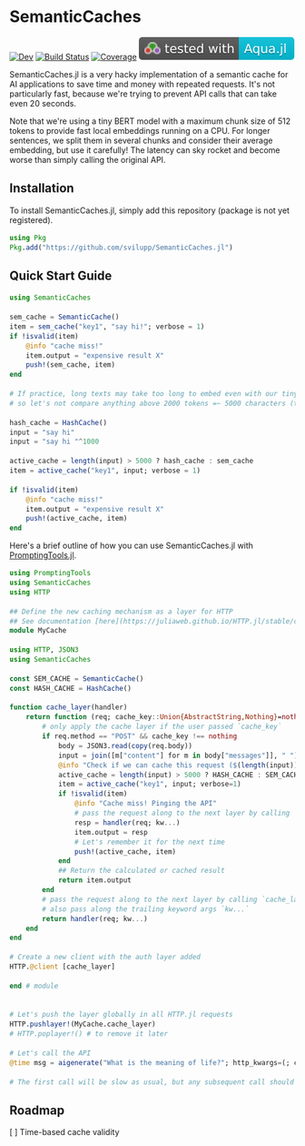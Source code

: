 # SemanticCaches 
[![Dev](https://img.shields.io/badge/docs-dev-blue.svg)](https://svilupp.github.io/SemanticCaches.jl/dev/) 
[![Build Status](https://github.com/svilupp/SemanticCaches.jl/actions/workflows/CI.yml/badge.svg?branch=main)](https://github.com/svilupp/SemanticCaches.jl/actions/workflows/CI.yml?query=branch%3Amain) 
[![Coverage](https://codecov.io/gh/svilupp/SemanticCaches.jl/branch/main/graph/badge.svg)](https://codecov.io/gh/svilupp/SemanticCaches.jl) 
[![Aqua](https://raw.githubusercontent.com/JuliaTesting/Aqua.jl/master/badge.svg)](https://github.com/JuliaTesting/Aqua.jl)


SemanticCaches.jl is a very hacky implementation of a semantic cache for AI applications to save time and money with repeated requests.
It's not particularly fast, because we're trying to prevent API calls that can take even 20 seconds.

Note that we're using a tiny BERT model with a maximum chunk size of 512 tokens to provide fast local embeddings running on a CPU.
For longer sentences, we split them in several chunks and consider their average embedding, but use it carefully! The latency can sky rocket and become worse than simply calling the original API.

## Installation
To install SemanticCaches.jl, simply add this repository (package is not yet registered).

```julia
using Pkg
Pkg.add("https://github.com/svilupp/SemanticCaches.jl")
```

## Quick Start Guide

```julia
using SemanticCaches

sem_cache = SemanticCache()
item = sem_cache("key1", "say hi!"; verbose = 1)
if !isvalid(item)
    @info "cache miss!"
    item.output = "expensive result X"
    push!(sem_cache, item)
end

# If practice, long texts may take too long to embed even with our tiny model
# so let's not compare anything above 2000 tokens =~ 5000 characters (threshold of c. 100ms)

hash_cache = HashCache()
input = "say hi"
input = "say hi "^1000

active_cache = length(input) > 5000 ? hash_cache : sem_cache
item = active_cache("key1", input; verbose = 1)

if !isvalid(item)
    @info "cache miss!"
    item.output = "expensive result X"
    push!(active_cache, item)
end
```


Here's a brief outline of how you can use SemanticCaches.jl with [PromptingTools.jl](https://github.com/svilupp/PromptingTools.jl).

```julia
using PromptingTools
using SemanticCaches
using HTTP

## Define the new caching mechanism as a layer for HTTP
## See documentation [here](https://juliaweb.github.io/HTTP.jl/stable/client/#Quick-Examples)
module MyCache

using HTTP, JSON3
using SemanticCaches

const SEM_CACHE = SemanticCache()
const HASH_CACHE = HashCache()

function cache_layer(handler)
    return function (req; cache_key::Union{AbstractString,Nothing}=nothing, kw...)
        # only apply the cache layer if the user passed `cache_key`
        if req.method == "POST" && cache_key !== nothing
            body = JSON3.read(copy(req.body))
            input = join([m["content"] for m in body["messages"]], " ")
            @info "Check if we can cache this request ($(length(input)) chars)"
            active_cache = length(input) > 5000 ? HASH_CACHE : SEM_CACHE
            item = active_cache("key1", input; verbose=1)
            if !isvalid(item)
                @info "Cache miss! Pinging the API"
                # pass the request along to the next layer by calling `cache_layer` arg `handler`
                resp = handler(req; kw...)
                item.output = resp
                # Let's remember it for the next time
                push!(active_cache, item)
            end
            ## Return the calculated or cached result
            return item.output
        end
        # pass the request along to the next layer by calling `cache_layer` arg `handler`
        # also pass along the trailing keyword args `kw...`
        return handler(req; kw...)
    end
end

# Create a new client with the auth layer added
HTTP.@client [cache_layer]

end # module


# Let's push the layer globally in all HTTP.jl requests
HTTP.pushlayer!(MyCache.cache_layer)
# HTTP.poplayer!() # to remove it later

# Let's call the API
@time msg = aigenerate("What is the meaning of life?"; http_kwargs=(; cache_key="key1"))

# The first call will be slow as usual, but any subsequent call should be pretty quick - try it a few times!
```



## Roadmap

[ ] Time-based cache validity 